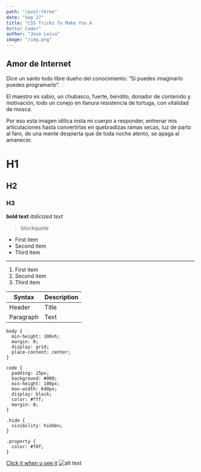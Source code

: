 ```yaml
---
path: "/post-three"
date: "Sep 27"
title: "CSS Tricks To Make You A 
Better Coder"
author: "Jose Leiva"
image: "/img.png"
---
```


## Amor de Internet

Dice un santo todo libre
dueño del conocimiento:
“Si puedes imaginarlo
puedes programarlo”.

El maestro es sabio,
un chubasco,
fuerte, bendito, donador
de contenido y motivación,
todo un conejo en llanura
resistencia de tortuga,
con vitalidad de mosca.

Por eso esta imagen idílica
insta mi cuerpo a responder,
entrenar mis articulaciones
hasta convertirlas
en quebradizas ramas secas,
luz de parto al faro,
de una mente despierta
que de toda noche atento,
se apaga al amanecer.

# H1

## H2

### H3

**bold text**
_italicized text_

> blockquote

- First item
- Second item
- Third item

---

1. First item
2. Second item
3. Third item

| Syntax    | Description |
| --------- | ----------- |
| Header    | Title       |
| Paragraph | Text        |

```
body {
  min-height: 100vh;
  margin: 0;
  display: grid;
  place-content: center;
}

code {
  padding: 25px;
  background: #000;
  min-height: 100px;
  max-width: 640px;
  display: block;
  color: #fff;
  margin: 0;
}

.hide {
  visibility: hidden;
}

.property {
  color: #f0f;
}
```

[Click it when u see it](https://codepen.io/LuisArmando-TC/pen/vYBWxpV)
![alt text](https://images.pexels.com/photos/196645/pexels-photo-196645.jpeg?auto=compress&cs=tinysrgb&dpr=2&h=650&w=940)
